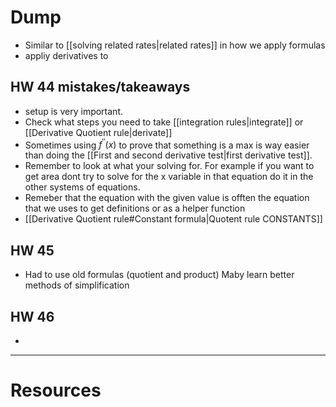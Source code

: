 
# Dump
- Similar to [[solving related rates|related rates]] in how we apply formulas
- appliy derivatives to

## HW 44 mistakes/takeaways 
- setup is very important.
- Check what steps you need to take [[integration rules|integrate]] or [[Derivative Quotient rule|derivate]] 
- Sometimes using $f^{''}(x)$ to prove that something is a max is way easier than doing the [[First and second derivative test|first derivative test]]. 
- Remember to look at what your solving for. For example if you want to get area dont try to solve for the x variable in that equation do it in the other systems of equations.
- Remeber that the equation with the given value is offten the equation that we uses to get definitions or as a helper function
- [[Derivative Quotient rule#Constant formula|Quotent rule CONSTANTS]]

## HW 45
- Had to use old formulas (quotient and product) Maby learn better methods of simplification 

## HW 46
- 

---
# Resources 